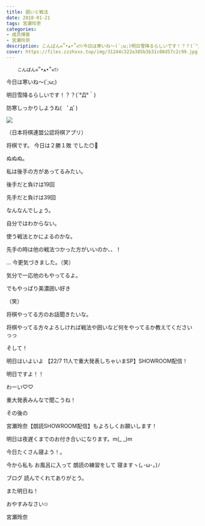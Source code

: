```yaml
---
title: 囲いと戦法
date: 2018-01-21
tags: 宮瀬玲奈
categories: 
- 成员博客
- 宮瀬玲奈
description: こんばんฅ՞•ﻌ•՞ฅﾜﾝ今日は寒いね～(´;ω;)明日雪降るらしいです！？？(´°Д°｀)防寒しっかりしようね( ﾟдﾟ)（日本将棋連盟公認将棋アプリ）将棋で...
cover: https://files.zzzhxxx.top/img/31244c322a385b3b31c08d57c2c99.jpg 
---
```


        こんばんฅ՞•ﻌ•՞ฅﾜﾝ





今日は寒いね～(´;ω;)




明日雪降るらしいです！？？(´°Д°｀)



防寒しっかりしようね(　ﾟдﾟ)









![](https://files.zzzhxxx.top/img/31244c322a385b3b31c08d57c2c99.jpg)

（日本将棋連盟公認将棋アプリ）




将棋です。
今日は２勝１敗 でした😶💭



ぬぬぬ。






私は後手の方があってるみたい。



後手だと負けは19回

先手だと負けは39回




なんなんでしょう。



自分ではわからない。




使う戦法とかによるのかな。



先手の時は他の戦法つかった方がいいのか、、！




...
今更気づきました。（笑）






気分で一応他のもやってるよ。

でもやっぱり美濃囲い好き


（笑）








将棋やってる方のお話聞きたいな。

将棋やってる方々よろしければ戦法や囲いなど何をやってるか教えてください っっ















そして！



明日はいよいよ
【22/7 11人で重大発表しちゃいまSP】SHOWROOM配信！



明日ですよ！！

わーい♡♡



重大発表みんなで聞こうね！




その後の

宮瀬玲奈【朗読SHOWROOM配信】もよろしくお願いします！



明日は夜遅くまでのお付き合いになります。m(_ _)m







今日たくさん寝よう！。





今から私も
お風呂に入って
朗読の練習をして
寝ますヽ(｡･ω･｡)ﾉ






ブログ
読んでくれてありがとう。



また明日ね！


おやすみなさい✩




宮瀬玲奈


